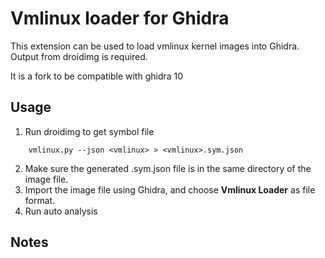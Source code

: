 # Vmlinux loader for Ghidra

This extension can be used to load vmlinux kernel images into Ghidra. Output from droidimg is required.

It is a fork to be compatible with ghidra 10

## Usage

1. Run droidimg to get symbol file
```shell
    vmlinux.py --json <vmlinux> > <vmlinux>.sym.json
```
2. Make sure the generated .sym.json file is in the same directory of the image file.
3. Import the image file using Ghidra, and choose **Vmlinux Loader** as file format.
4. Run auto analysis

## Notes

